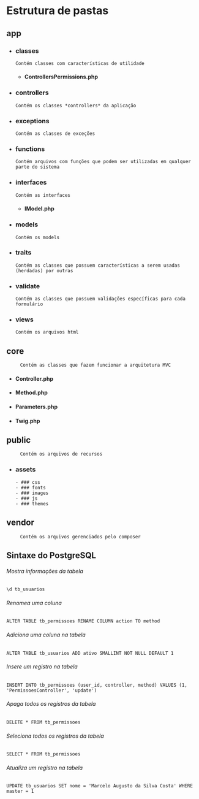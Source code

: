 # Estrutura de pastas
## app
   - ### classes
         Contém classes com características de utilidade
        - #### ControllersPermissions.php
   - ### controllers
         Contém os classes *controllers* da aplicação
   - ### exceptions
         Contém as classes de exceções
   - ### functions
         Contém arquivos com funções que podem ser utilizadas em qualquer parte do sistema
   - ### interfaces
         Contém as interfaces
        - #### IModel.php
   - ### models
         Contém os models
   - ### traits
         Contém as classes que possuem características a serem usadas (herdadas) por outras
   - ### validate
         Contém as classes que possuem validações específicas para cada formulário
   - ### views
         Contém os arquivos html
## core
         Contém as classes que fazem funcionar a arquitetura MVC
   - #### Controller.php
   - #### Method.php
   - #### Parameters.php
   - #### Twig.php
## public
         Contém os arquivos de recursos
   - ### assets
         - ### css
         - ### fonts
         - ### images
         - ### js
         - ### themes
## vendor
         Contém os arquivos gerenciados pelo composer

## Sintaxe do PostgreSQL
###### Mostra informações da tabela
`\d tb_usuarios`
###### Renomea uma coluna
`ALTER TABLE tb_permissoes RENAME COLUMN action TO method`
###### Adiciona uma coluna na tabela
`ALTER TABLE tb_usuarios ADD ativo SMALLINT NOT NULL DEFAULT 1`
###### Insere um registro na tabela
`INSERT INTO tb_permissoes (user_id, controller, method) VALUES (1, 'PermissoesController', 'update')`
###### Apaga todos os registros da tabela
`DELETE * FROM tb_permissoes`
###### Seleciona todos os registros da tabela
`SELECT * FROM tb_permissoes`
###### Atualiza um registro na tabela
`UPDATE tb_usuarios SET nome = 'Marcelo Augusto da Silva Costa' WHERE master = 1`